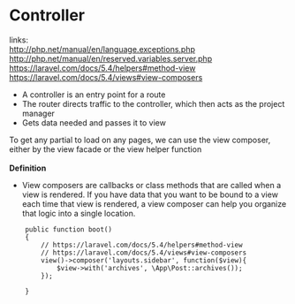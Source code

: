 # Controller

links: <br>
http://php.net/manual/en/language.exceptions.php <br>
http://php.net/manual/en/reserved.variables.server.php <br>
https://laravel.com/docs/5.4/helpers#method-view <br>
https://laravel.com/docs/5.4/views#view-composers

- A controller is an entry point for a route
- The router directs traffic to the controller, which then acts as the project manager
- Gets data needed and passes it to view

To get any partial to load on any pages, we can use the view composer, either by the view facade or the view helper function <br><br>
<strong>Definition</strong>
- View composers are callbacks or class methods that are called when a view is rendered. If you have data that you want to be bound to a view each time that view is rendered, a view composer can help you organize that logic into a single location.
```
    public function boot()
    {
        // https://laravel.com/docs/5.4/helpers#method-view
		// https://laravel.com/docs/5.4/views#view-composers
		view()->composer('layouts.sidebar', function($view){
			$view->with('archives', \App\Post::archives());
		});

	}
```